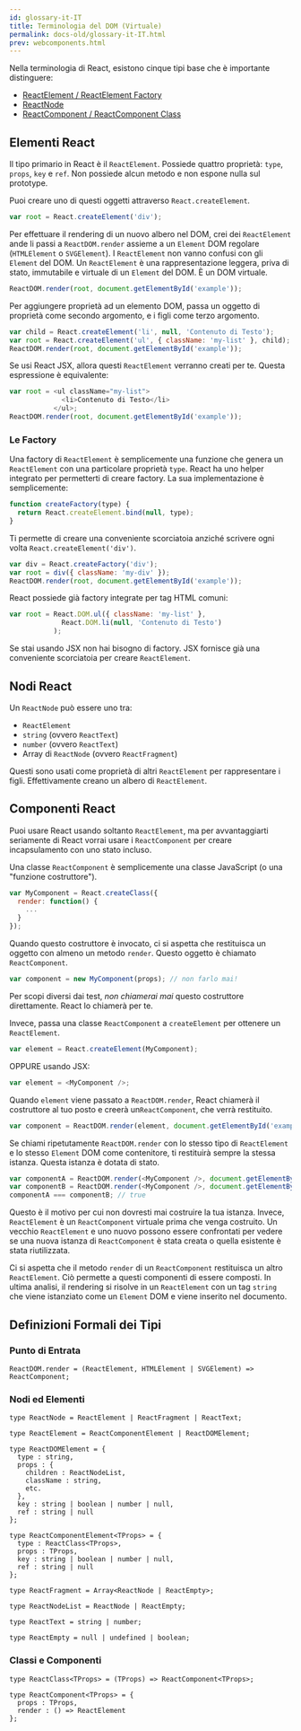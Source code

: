 ```yaml
---
id: glossary-it-IT
title: Terminologia del DOM (Virtuale)
permalink: docs-old/glossary-it-IT.html
prev: webcomponents.html
---
```


Nella terminologia di React, esistono cinque tipi base che è importante distinguere:

- [ReactElement / ReactElement Factory](#react-elements)
- [ReactNode](#react-nodes)
- [ReactComponent / ReactComponent Class](#react-components)

## Elementi React

Il tipo primario in React è il `ReactElement`. Possiede quattro proprietà: `type`, `props`, `key` e `ref`. Non possiede alcun metodo e non espone nulla sul prototype.

Puoi creare uno di questi oggetti attraverso `React.createElement`.

```javascript
var root = React.createElement('div');
```

Per effettuare il rendering di un nuovo albero nel DOM, crei dei `ReactElement` ande li passi a `ReactDOM.render` assieme a un `Element` DOM regolare (`HTMLElement` o `SVGElement`). I `ReactElement` non vanno confusi con gli `Element` del DOM. Un `ReactElement` è una rappresentazione leggera, priva di stato, immutabile e virtuale di un `Element` del DOM. È un DOM virtuale.

```javascript
ReactDOM.render(root, document.getElementById('example'));
```

Per aggiungere proprietà ad un elemento DOM, passa un oggetto di proprietà come secondo argomento, e i figli come terzo argomento.

```javascript
var child = React.createElement('li', null, 'Contenuto di Testo');
var root = React.createElement('ul', { className: 'my-list' }, child);
ReactDOM.render(root, document.getElementById('example'));
```

Se usi React JSX, allora questi `ReactElement` verranno creati per te. Questa espressione è equivalente:

```javascript
var root = <ul className="my-list">
             <li>Contenuto di Testo</li>
           </ul>;
ReactDOM.render(root, document.getElementById('example'));
```

### Le Factory

Una factory di `ReactElement` è semplicemente una funzione che genera un  `ReactElement` con una particolare proprietà `type`. React ha uno helper integrato per permetterti di creare factory. La sua implementazione è semplicemente:

```javascript
function createFactory(type) {
  return React.createElement.bind(null, type);
}
```

Ti permette di creare una conveniente scorciatoia anziché scrivere ogni volta `React.createElement('div')`.

```javascript
var div = React.createFactory('div');
var root = div({ className: 'my-div' });
ReactDOM.render(root, document.getElementById('example'));
```

React possiede già factory integrate per tag HTML comuni:

```javascript
var root = React.DOM.ul({ className: 'my-list' },
             React.DOM.li(null, 'Contenuto di Testo')
           );
```

Se stai usando JSX non hai bisogno di factory. JSX fornisce già una conveniente scorciatoia per creare `ReactElement`.


## Nodi React

Un `ReactNode` può essere uno tra:

- `ReactElement`
- `string` (ovvero `ReactText`)
- `number` (ovvero `ReactText`)
- Array di `ReactNode` (ovvero `ReactFragment`)

Questi sono usati come proprietà di altri `ReactElement` per rappresentare i figli. Effettivamente creano un albero di `ReactElement`.


## Componenti React

Puoi usare React usando soltanto `ReactElement`, ma per avvantaggiarti seriamente di  React vorrai usare i `ReactComponent` per creare incapsulamento con uno stato incluso.

Una classe `ReactComponent` è semplicemente una classe JavaScript (o una "funzione costruttore").

```javascript
var MyComponent = React.createClass({
  render: function() {
    ...
  }
});
```

Quando questo costruttore è invocato, ci si aspetta che restituisca un oggetto con almeno un metodo `render`. Questo oggetto è chiamato `ReactComponent`.

```javascript
var component = new MyComponent(props); // non farlo mai!
```

Per scopi diversi dai test, *non chiamerai mai* questo costruttore direttamente. React lo chiamerà per te.

Invece, passa una classe `ReactComponent` a `createElement` per ottenere un `ReactElement`.

```javascript
var element = React.createElement(MyComponent);
```

OPPURE usando JSX:

```javascript
var element = <MyComponent />;
```

Quando `element` viene passato a `ReactDOM.render`, React chiamerà il costruttore al tuo posto e creerà un`ReactComponent`, che verrà restituito.

```javascript
var component = ReactDOM.render(element, document.getElementById('example'));
```

Se chiami ripetutamente `ReactDOM.render` con lo stesso tipo di `ReactElement` e lo stesso `Element` DOM come contenitore, ti restituirà sempre la stessa istanza. Questa istanza è dotata di stato.

```javascript
var componentA = ReactDOM.render(<MyComponent />, document.getElementById('example'));
var componentB = ReactDOM.render(<MyComponent />, document.getElementById('example'));
componentA === componentB; // true
```

Questo è il motivo per cui non dovresti mai costruire la tua istanza. Invece, `ReactElement` è un `ReactComponent` virtuale prima che venga costruito. Un vecchio `ReactElement` e uno nuovo possono essere confrontati per vedere se una nuova istanza di `ReactComponent` è stata creata o quella esistente è stata riutilizzata.

Ci si aspetta che il metodo `render` di un `ReactComponent` restituisca un altro `ReactElement`. Ciò permette a questi componenti di essere composti. In ultima analisi, il rendering si risolve in un `ReactElement` con un tag `string` che viene istanziato come un `Element` DOM e viene inserito nel documento.


## Definizioni Formali dei Tipi

### Punto di Entrata

```
ReactDOM.render = (ReactElement, HTMLElement | SVGElement) => ReactComponent;
```

### Nodi ed Elementi

```
type ReactNode = ReactElement | ReactFragment | ReactText;

type ReactElement = ReactComponentElement | ReactDOMElement;

type ReactDOMElement = {
  type : string,
  props : {
    children : ReactNodeList,
    className : string,
    etc.
  },
  key : string | boolean | number | null,
  ref : string | null
};

type ReactComponentElement<TProps> = {
  type : ReactClass<TProps>,
  props : TProps,
  key : string | boolean | number | null,
  ref : string | null
};

type ReactFragment = Array<ReactNode | ReactEmpty>;

type ReactNodeList = ReactNode | ReactEmpty;

type ReactText = string | number;

type ReactEmpty = null | undefined | boolean;
```

### Classi e Componenti

```
type ReactClass<TProps> = (TProps) => ReactComponent<TProps>;

type ReactComponent<TProps> = {
  props : TProps,
  render : () => ReactElement
};
```

